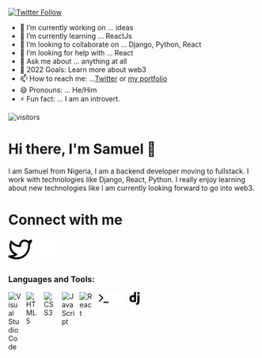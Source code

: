 [![Twitter Follow](https://img.shields.io/twitter/follow/Samwell_2?color=1DA1F2&logo=twitter&style=for-the-badge)](https://twitter.com/samwell_2)


- 🔭 I’m currently working on ... ideas
- 🌱 I’m currently learning ... ReactJs
- 👯 I’m looking to collaborate on ... Django, Python, React
- 🤔 I’m looking for help with ... React
- 💬 Ask me about ... anything at all
- 🥅 2022 Goals: Learn more about web3
- 📫 How to reach me: ...[Twitter](https://twitter.com/samwell_2) or [my portfolio](https://sam-uel.herokuapp.com/)
- 😄 Pronouns: ... He/Him
- ⚡ Fun fact: ... I am an introvert.

![visitors](https://visitor-badge.glitch.me/badge?page_id=samuel025&left_color=green&right_color=red)

# Hi there, I'm Samuel 👋 
I am Samuel from Nigeria, I am a backend developer moving to fullstack. I work with technologies like Django, React, Python. I really enjoy learning about new technologies like I am currently looking forward to go into web3. 

# Connect with me
[![website](./img/twitter-light.svg)](https://twitter.com/codestackr#gh-light-mode-only)
[![website](./img/twitter-dark.svg)](https://twitter.com/codestackr#gh-dark-mode-only)
&nbsp;&nbsp;

### Languages and Tools:

<img align="left" alt="Visual Studio Code" width="26px" src="https://cdn.jsdelivr.net/gh/devicons/devicon/icons/vscode/vscode-original.svg" style="padding-right:10px;" />
<img align="left" alt="HTML5" width="26px" src="https://cdn.jsdelivr.net/gh/devicons/devicon/icons/html5/html5-original.svg" style="padding-right:10px;" />
<img align="left" alt="CSS3" width="26px" src="https://cdn.jsdelivr.net/gh/devicons/devicon/icons/css3/css3-original.svg" style="padding-right:10px;" />
<img align="left" alt="JavaScript" width="26px" src="https://cdn.jsdelivr.net/gh/devicons/devicon/icons/javascript/javascript-original.svg" style="padding-right:10px;" />
<img align="left" alt="React" width="26px" src="https://cdn.jsdelivr.net/gh/devicons/devicon/icons/react/react-original.svg" style="padding-right:10px;" />
<img align="left" alt="Terminal" width="26px" src="./img/terminal-light.svg" />
<img align="left" alt="Terminal" width="26px" src="./img/terminal-dark.svg" />
<img align="left" alt="Django" width="26px" src="./img/download.png" style="padding-left:10px;" />
<br />
<br />


<!-- <img align="left" alt="samuel025's GitHub Stats" src="https://github-readme-stats.vercel.app/api?username=samuel025&show_icons=true&hide_border=false" /> -->

[website]: https://sam-uel.herokuapp.com/
[twitter]: https://twitter.com/samwell_2
<!-- [linkedin]: https://linkedin.com/in/codeSTACKr -->